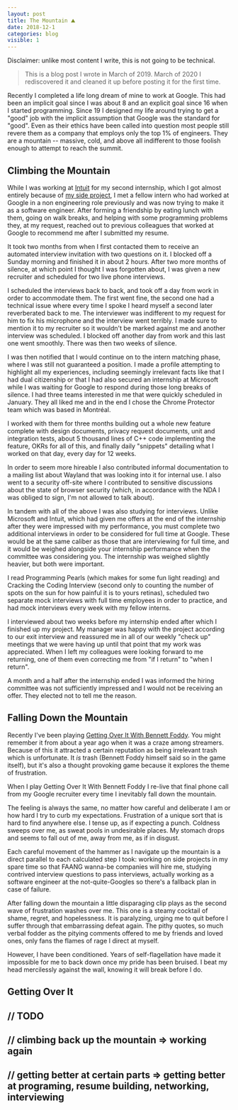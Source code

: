 ```yaml
---
layout: post
title: The Mountain ⛰️
date: 2018-12-1
categories: blog
visible: 1
---
```


Disclaimer: unlike most content I write, this is not going to be technical.

> This is a blog post I wrote in March of 2019. March of 2020 I rediscovered 
> it and cleaned it up before posting it for the first time.

Recently I completed a life long dream of mine to work at Google. This had been an implicit goal since I was about 8 and an explicit goal since 16 when I started programming. Since 19 I designed my life around trying to get a "good" job with the implicit assumption that Google was the standard for "good". Even as their ethics have been called into question most people still revere them as a company that employs only the top 1% of engineers. They are a mountain -- massive, cold, and above all indifferent to those foolish enough to attempt to reach the summit.

## Climbing the Mountain

While I was working at [Intuit](https://www.intuit.com/) for my second internship, which I got almost entirely because of [my side project](https://github.com/way-cooler/way-cooler), I met a fellow intern who had worked at Google in a non engineering role previously and was now trying to make it as a software engineer. After forming a friendship by eating lunch with them, going on walk breaks, and helping with some programming problems they, at my request, reached out to previous colleagues that worked at Google to recommend me after I submitted my resume.

It took two months from when I first contacted them to receive an automated interview invitation with two questions on it. I blocked off a Sunday morning and finished it in about 2 hours. After two more months of silence, at which point I thought I was forgotten about, I was given a new recruiter and scheduled for two live phone interviews.

I scheduled the interviews back to back, and took off a day from work in order to accommodate them. The first went fine, the second one had a technical issue where every time I spoke I heard myself a second later reverberated back to me. The interviewer was indifferent to my request for him to fix his microphone and the interview went terribly. I made sure to mention it to my recruiter so it wouldn't be marked against me and another interview was scheduled. I blocked off another day from work and this last one went smoothly. There was then two weeks of silence.

I was then notified that I would continue on to the intern matching phase, where I was still not guaranteed a position. I made a profile attempting to highlight all my experiences, including seemingly irrelevant facts like that I had dual citizenship or that I had also secured an internship at Microsoft while I was waiting for Google to respond during those long breaks of silence. I had three teams interested in me that were quickly scheduled in January. They all liked me and in the end I chose the Chrome Protector team which was based in Montréal.

I worked with them for three months building out a whole new feature complete with design documents, privacy request documents, unit and integration tests, about 5 thousand lines of C++ code implementing the feature, OKRs for all of this, and finally daily "snippets" detailing what I worked on that day, every day for 12 weeks.

In order to seem more hireable I also contributed informal documentation to a mailing list about Wayland that was looking into it for internal use. I also went to a security off-site where I contributed to sensitive discussions about the state of browser security (which, in accordance with the NDA I was obliged to sign, I'm not allowed to talk about).

In tandem with all of the above I was also studying for interviews. Unlike Microsoft and Intuit, which had given me offers at the end of the internship after they were impressed with my performance, you must complete two additional interviews in order to be considered for full time at Google. These would be at the same caliber as those that are interviewing for full time, and it would be weighed alongside your internship performance when the committee was considering you. The internship was weighed slightly heavier, but both were important.

I read Programming Pearls (which makes for some fun light reading) and Cracking the Coding Interview (second only to counting the number of spots on the sun for how painful it is to yours retinas), scheduled two separate mock interviews with full time employees in order to practice, and had mock interviews every week with my fellow interns.

I interviewed about two weeks before my internship ended after which I finished up my project. My manager was happy with the project according to our exit interview and reassured me in all of our weekly "check up" meetings that we were having up until that point that my work was appreciated. When I left my colleagues were looking forward to me returning, one of them even correcting me from "if I return" to "when I return".

A month and a half after the internship ended I was informed the hiring committee was not sufficiently impressed and I would not be receiving an offer. They elected not to tell me the reason.

## Falling Down the Mountain
Recently I've been playing [Getting Over It With Bennett Foddy](http://www.foddy.net/2017/09/getting-over-it/). You might remember it from about a year ago when it was a craze among streamers. Because of this it attracted a certain reputation as being irrelevant trash which is unfortunate. It _is_ trash (Bennett Foddy himself said so in the game itself), but it's also a thought provoking game because it explores the theme of frustration.

When I play Getting Over It With Bennett Foddy I re-live that final phone call from my Google recruiter every time I inevitably fall down the mountain.

The feeling is always the same, no matter how careful and deliberate I am or how hard I try to curb my expectations. Frustration of a unique sort that is hard to find anywhere else. I tense up, as if expecting a punch. Coldness sweeps over me, as sweat pools in undesirable places. My stomach drops and seems to fall out of me, away from me, as if in disgust.

Each careful movement of the hammer as I navigate up the mountain is a direct parallel to each calculated step I took: working on side projects in my spare time so that FAANG wanna-be companies will hire me, studying contrived interview questions to pass interviews, actually working as a software engineer at the not-quite-Googles so there's a fallback plan in case of failure.

After falling down the mountain a little disparaging clip plays as the second wave of frustration washes over me. This one is a steamy cocktail of shame, regret, and hopelessness. It is paralyzing, urging me to quit before I suffer through that embarrassing defeat again. The pithy quotes, so much verbal fodder as the pitying comments offered to me by friends and loved ones, only fans the flames of rage I direct at myself.

However, I have been conditioned. Years of self-flagellation have made it impossible for me to back down once my pride has been bruised. I beat my head mercilessly against the wall, knowing it will break before I do.


## Getting Over It

## // TODO
## // climbing back up the mountain => working again
## // getting better at certain parts => getting better at programing, resume building, networking, interviewing
